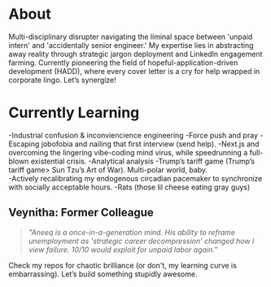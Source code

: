 # About

Multi-disciplinary disrupter navigating the liminal space between 'unpaid intern' and 'accidentally senior engineer.' My expertise lies in abstracting away reality through strategic jargon deployment and LinkedIn engagement farming. Currently pioneering the field of hopeful-application-driven development (HADD), where every cover letter is a cry for help wrapped in corporate lingo. Let’s synergize!

# Currently Learning

-Industrial confusion & inconviencience engineering
-Force push and pray
-Escaping jobofobia and nailing that first interview (send help).
-Next.js and overcoming the lingering vibe-coding mind virus, while speedrunning a full-blown existential crisis. 
-Analytical analysis
-Trump’s tariff game (Trump’s tariff game> Sun Tzu’s Art of War). Multi-polar world, baby.  
-Actively recalibrating my endogenous circadian pacemaker to synchronize with socially acceptable hours.
-Rats (those lil cheese eating gray guys)

## Veynitha: Former Colleague

> *"Aneeq is a once-in-a-generation mind. His ability to reframe unemployment as 'strategic career decompression' changed how I view failure. 10/10 would exploit for unpaid labor again."*


Check my repos for chaotic brilliance (or don't, my learning curve is embarrassing). Let’s build something stupidly awesome.  
